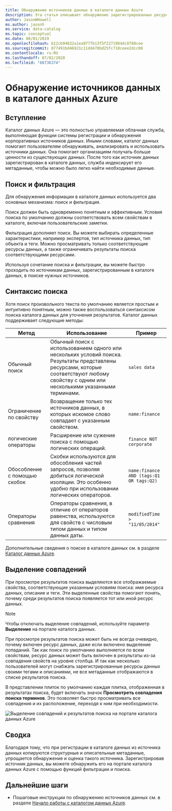 ```yaml
---
title: Обнаружение источников данных в каталоге данных Azure
description: Эта статья описывает обнаружение зарегистрированных ресурсов данных с помощью каталога данных Azure, в том числе возможности поиска, фильтрации и выделения совпадений, предоставляемые порталом каталога данных Azure.
author: JasonWHowell
ms.author: jasonh
ms.service: data-catalog
ms.topic: conceptual
ms.date: 08/01/2019
ms.openlocfilehash: b12cb94832a1ea977fb13f5f2271984dc8780cee
ms.sourcegitcommit: 877491bd46921c11dd478bd25fc718ceee2dcc08
ms.contentlocale: ru-RU
ms.lasthandoff: 07/02/2020
ms.locfileid: "68736374"
---
```

# <a name="how-to-discover-data-sources-in-azure-data-catalog"></a>Обнаружение источников данных в каталоге данных Azure

## <a name="introduction"></a>Вступление

Каталог данных Azure — это полностью управляемая облачная служба, выполняющая функции системы регистрации и обнаружения корпоративных источников данных. Иными словами, каталог данных помогает пользователям обнаруживать, анализировать и использовать источники данных. Она помогает организациям получать больше ценности из существующих данных. После того как источник данных зарегистрирован в каталоге данных, служба индексирует его метаданные, чтобы можно было легко найти необходимые данные.

## <a name="searching-and-filtering"></a>Поиск и фильтрация

Для обнаружения информации в каталоге данных используется два основных механизма: поиск и фильтрация.

Поиск должен быть одновременно понятным и эффективным. Условия поиска по умолчанию должны соответствовать всем свойствам в каталоге, включая пользовательские заметки.

Фильтрация дополняет поиск. Вы можете выбирать определенные характеристики, например экспертов, тип источника данных, тип объекта и теги. Можно просматривать только соответствующие ресурсы данных, а также ограничивать результаты поиска соответствующими ресурсами.

Используя сочетание поиска и фильтрации, вы можете быстро проходить по источникам данных, зарегистрированным в каталоге данных, в поиске нужных источников.

## <a name="search-syntax"></a>Синтаксис поиска

Хотя поиск произвольного текста по умолчанию является простым и интуитивно понятным, можно также воспользоваться синтаксисом поиска каталога данных для уточнения результатов. Каталог данных поддерживает следующие методы:

| Метод | Использование | Пример |
| --- | --- | --- |
| Обычный поиск |Обычный поиск с использованием одного или нескольких условий поиска. Результаты представлены ресурсами, которые соответствуют любому свойству с одним или несколькими указанными терминами. |`sales data` |
| Ограничение по свойству |Возвращение только тех источников данных, в которых искомое слово совпадает с указанным свойством. |`name:finance` |
| логические операторы |Расширение или сужение поиска с помощью логических операций. |`finance NOT corporate` |
| Обособление с помощью скобок |Скобки используются для обособления частей запросов, позволяя добиться логической изоляции. Это особенно удобно при использовании логических операторов. |`name:finance AND (tags:Q1 OR tags:Q2)` |
| Операторы сравнения |Операторы сравнения, в отличие от операторов равенства, используются для свойств с числовым типом данных и типом данных даты. |`modifiedTime > "11/05/2014"` |

Дополнительные сведения о поиске в каталоге данных см. в разделе [Каталог данных Azure](/rest/api/datacatalog/#search-syntax-reference).

## <a name="hit-highlighting"></a>Выделение совпадений

При просмотре результатов поиска выделяются все отображаемые свойства, соответствующие указанным условиям поиска: имя ресурса данных, описание и теги. Эти выделенные свойства помогают понять, почему среди результатов поиска появляется тот или иной ресурс данных.

> [!NOTE]
> Чтобы отключать выделение совпадений, используйте параметр **Выделение** на портале каталога данных.

При просмотре результатов поиска может быть не всегда очевидно, почему включен ресурс данных, даже если включено выделение попаданий. Так как поиск по умолчанию выполняется по всем свойствам, ресурс данных может быть включен в результаты из-за совпадения свойств на уровне столбца. И так как несколько пользователей могут снабжать зарегистрированные ресурсы данных своими тегами и описаниями, не все метаданные отображаются в списке результатов поиска.

В представлении плиток по умолчанию каждая плитка, отображенная в результатах поиска, будет включать значок **Просмотреть совпадения поиска терминов**. Это позволяет быстро просматривать все совпадения и их расположение, переходя к ним при необходимости.

 ![Выделение совпадений и результатов поиска на портале каталога данных Azure](./media/data-catalog-how-to-discover/search-matches.png)

## <a name="summary"></a>Сводка

Благодаря тому, что при регистрации в каталоге данных из источника данных копируются структурные и описательные метаданные, упрощается обнаружение и оценка такого источника. Зарегистрировав источник данных, вы можете обнаружить его на портале каталога данных Azure с помощью функций фильтрации и поиска.

## <a name="next-steps"></a>Дальнейшие шаги

* Пошаговые инструкции по обнаружению источников данных см. в разделе [Начало работы с каталогом данных Azure](data-catalog-get-started.md).
